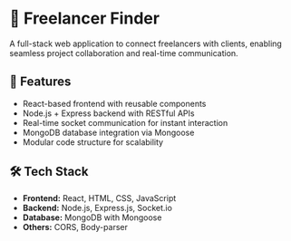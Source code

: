 # 💼 Freelancer Finder

A full-stack web application to connect freelancers with clients, enabling seamless project collaboration and real-time communication.

## 🚀 Features

- React-based frontend with reusable components
- Node.js + Express backend with RESTful APIs
- Real-time socket communication for instant interaction
- MongoDB database integration via Mongoose
- Modular code structure for scalability

## 🛠️ Tech Stack

- **Frontend:** React, HTML, CSS, JavaScript
- **Backend:** Node.js, Express.js, Socket.io
- **Database:** MongoDB with Mongoose
- **Others:** CORS, Body-parser


